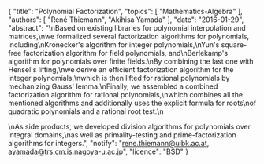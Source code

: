 {
    "title": "Polynomial Factorization",
    "topics": [
        "Mathematics-Algebra"
    ],
    "authors": [
        "René Thiemann",
        "Akihisa Yamada"
    ],
    "date": "2016-01-29",
    "abstract": "\nBased on existing libraries for polynomial interpolation and matrices,\nwe formalized several factorization algorithms for polynomials, including\nKronecker's algorithm for integer polynomials,\nYun's square-free factorization algorithm for field polynomials, and\nBerlekamp's algorithm for polynomials over finite fields.\nBy combining the last one with Hensel's lifting,\nwe derive an efficient factorization algorithm for the integer polynomials,\nwhich is then lifted for rational polynomials by mechanizing Gauss' lemma.\nFinally, we assembled a combined factorization algorithm for rational polynomials,\nwhich combines all the mentioned algorithms and additionally uses the explicit formula for roots\nof quadratic polynomials and a rational root test.\n<p>\nAs side products, we developed division algorithms for polynomials over integral domains,\nas well as primality-testing and prime-factorization algorithms for integers.",
    "notify": "rene.thiemann@uibk.ac.at, ayamada@trs.cm.is.nagoya-u.ac.jp",
    "licence": "BSD"
}